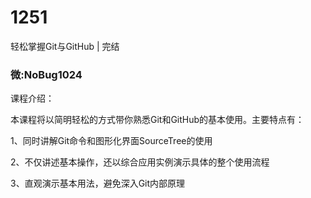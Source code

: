 # 1251
轻松掌握Git与GitHub | 完结
### 微:NoBug1024 


课程介绍：

本课程将以简明轻松的方式带你熟悉Git和GitHub的基本使用。主要特点有：

1、同时讲解Git命令和图形化界面SourceTree的使用

2、不仅讲述基本操作，还以综合应用实例演示具体的整个使用流程

3、直观演示基本用法，避免深入Git内部原理
